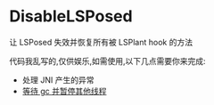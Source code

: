 # DisableLSPosed

让 LSPosed 失效并恢复所有被 LSPlant hook 的方法

代码我乱写的,仅供娱乐,如需使用,以下几点需要你来完成:
 - 处理 JNI 产生的异常
 - [等待 gc 并暂停其他线程](https://github.com/canyie/pine/blob/fff37b80774a091d0e1e5c6d5c3ecabcb4082815/core/src/main/cpp/android.h#L152)
